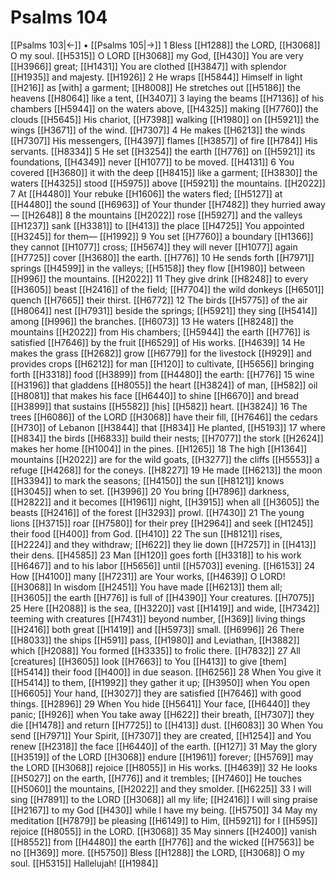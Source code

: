 # Psalms 104
[[Psalms 103|←]] • [[Psalms 105|→]]
1 Bless [[H1288]] the LORD, [[H3068]] O my soul. [[H5315]] O LORD [[H3068]] my God, [[H430]] You are very [[H3966]] great; [[H1431]] You are clothed [[H3847]] with splendor [[H1935]] and majesty. [[H1926]] 
2 He wraps [[H5844]] Himself in light [[H216]] as [with] a garment; [[H8008]] He stretches out [[H5186]] the heavens [[H8064]] like a tent, [[H3407]] 
3 laying the beams [[H7136]] of his chambers [[H5944]] on the waters above, [[H4325]] making [[H7760]] the clouds [[H5645]] His chariot, [[H7398]] walking [[H1980]] on [[H5921]] the wings [[H3671]] of the wind. [[H7307]] 
4 He makes [[H6213]] the winds [[H7307]] His messengers, [[H4397]] flames [[H3857]] of fire [[H784]] His servants. [[H8334]] 
5 He set [[H3254]] the earth [[H776]] on [[H5921]] its foundations, [[H4349]] never [[H1077]] to be moved. [[H4131]] 
6 You covered [[H3680]] it with the deep [[H8415]] like a garment; [[H3830]] the waters [[H4325]] stood [[H5975]] above [[H5921]] the mountains. [[H2022]] 
7 At [[H4480]] Your rebuke [[H1606]] the waters fled; [[H5127]] at [[H4480]] the sound [[H6963]] of Your thunder [[H7482]] they hurried away— [[H2648]] 
8 the mountains [[H2022]] rose [[H5927]] and the valleys [[H1237]] sank [[H3381]] to [[H413]] the place [[H4725]] You appointed [[H3245]] for them— [[H1992]] 
9 You set [[H7760]] a boundary [[H1366]] they cannot [[H1077]] cross; [[H5674]] they will never [[H1077]] again [[H7725]] cover [[H3680]] the earth. [[H776]] 
10 He sends forth [[H7971]] springs [[H4599]] in the valleys; [[H5158]] they flow [[H1980]] between [[H996]] the mountains. [[H2022]] 
11 They give drink [[H8248]] to every [[H3605]] beast [[H2416]] of the field; [[H7704]] the wild donkeys [[H6501]] quench [[H7665]] their thirst. [[H6772]] 
12 The birds [[H5775]] of the air [[H8064]] nest [[H7931]] beside the springs; [[H5921]] they sing [[H5414]] among [[H996]] the branches. [[H6073]] 
13 He waters [[H8248]] the mountains [[H2022]] from His chambers; [[H5944]] the earth [[H776]] is satisfied [[H7646]] by the fruit [[H6529]] of His works. [[H4639]] 
14 He makes the grass [[H2682]] grow [[H6779]] for the livestock [[H929]] and provides crops [[H6212]] for man [[H120]] to cultivate, [[H5656]] bringing forth [[H3318]] food [[H3899]] from [[H4480]] the earth: [[H776]] 
15 wine [[H3196]] that gladdens [[H8055]] the heart [[H3824]] of man, [[H582]] oil [[H8081]] that makes his face [[H6440]] to shine [[H6670]] and bread [[H3899]] that sustains [[H5582]] [his] [[H582]] heart. [[H3824]] 
16 The trees [[H6086]] of the LORD [[H3068]] have their fill, [[H7646]] the cedars [[H730]] of Lebanon [[H3844]] that [[H834]] He planted, [[H5193]] 
17 where [[H834]] the birds [[H6833]] build their nests; [[H7077]] the stork [[H2624]] makes her home [[H1004]] in the pines. [[H1265]] 
18 The high [[H1364]] mountains [[H2022]] are for the wild goats, [[H3277]] the cliffs [[H5553]] a refuge [[H4268]] for the coneys. [[H8227]] 
19 He made [[H6213]] the moon [[H3394]] to mark the seasons; [[H4150]] the sun [[H8121]] knows [[H3045]] when to set. [[H3996]] 
20 You bring [[H7896]] darkness, [[H2822]] and it becomes [[H1961]] night, [[H3915]] when all [[H3605]] the beasts [[H2416]] of the forest [[H3293]] prowl. [[H7430]] 
21 The young lions [[H3715]] roar [[H7580]] for their prey [[H2964]] and seek [[H1245]] their food [[H400]] from God. [[H410]] 
22 The sun [[H8121]] rises, [[H2224]] and they withdraw; [[H622]] they lie down [[H7257]] in [[H413]] their dens. [[H4585]] 
23 Man [[H120]] goes forth [[H3318]] to his work [[H6467]] and to his labor [[H5656]] until [[H5703]] evening. [[H6153]] 
24 How [[H4100]] many [[H7231]] are Your works, [[H4639]] O LORD! [[H3068]] In wisdom [[H2451]] You have made [[H6213]] them all; [[H3605]] the earth [[H776]] is full of [[H4390]] Your creatures. [[H7075]] 
25 Here [[H2088]] is the sea, [[H3220]] vast [[H1419]] and wide, [[H7342]] teeming with creatures [[H7431]] beyond number, [[H369]] living things [[H2416]] both great [[H1419]] and [[H5973]] small. [[H6996]] 
26 There [[H8033]] the ships [[H591]] pass, [[H1980]] and Leviathan, [[H3882]] which [[H2088]] You formed [[H3335]] to frolic there. [[H7832]] 
27 All [creatures] [[H3605]] look [[H7663]] to You [[H413]] to give [them] [[H5414]] their food [[H400]] in due season. [[H6256]] 
28 When You give it [[H5414]] to them, [[H1992]] they gather it up; [[H3950]] when You open [[H6605]] Your hand, [[H3027]] they are satisfied [[H7646]] with good things. [[H2896]] 
29 When You hide [[H5641]] Your face, [[H6440]] they panic; [[H926]] when You take away [[H622]] their breath, [[H7307]] they die [[H1478]] and return [[H7725]] to [[H413]] dust. [[H6083]] 
30 When You send [[H7971]] Your Spirit, [[H7307]] they are created, [[H1254]] and You renew [[H2318]] the face [[H6440]] of the earth. [[H127]] 
31 May the glory [[H3519]] of the LORD [[H3068]] endure [[H1961]] forever; [[H5769]] may the LORD [[H3068]] rejoice [[H8055]] in His works. [[H4639]] 
32 He looks [[H5027]] on the earth, [[H776]] and it trembles; [[H7460]] He touches [[H5060]] the mountains, [[H2022]] and they smolder. [[H6225]] 
33 I will sing [[H7891]] to the LORD [[H3068]] all my life; [[H2416]] I will sing praise [[H2167]] to my God [[H430]] while I have my being. [[H5750]] 
34 May my meditation [[H7879]] be pleasing [[H6149]] to Him, [[H5921]] for I [[H595]] rejoice [[H8055]] in the LORD. [[H3068]] 
35 May sinners [[H2400]] vanish [[H8552]] from [[H4480]] the earth [[H776]] and the wicked [[H7563]] be no [[H369]] more. [[H5750]] Bless [[H1288]] the LORD, [[H3068]] O my soul. [[H5315]] Hallelujah! [[H1984]] 

